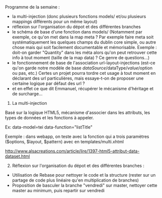 Programme de la semaine :
- la multi-injection (donc plusieurs fonctions models/ et/ou plusieurs mappings différents pour un même layout)
- réflexion sur l'organisation du dépot et des différentes branches
- le schéma de base d'une fonction dans models/ (Notamment par exemple, ce qu'on met dans la map meta ? Par exemple faire meta soit systématiquement les quelques champs du dublin core simple, ou autre chose mais qui soit facilement documentable et mémorisable. Exemple : doit-on garder "Quantity" dans les méta alors qu'on peut retrouver cette info à tout moment (taille de la map data) ? Ce genre de questions...)
- le fonctionnement de base de l'association url-layout-injections (est-ce qu'on garde notre modèle de base $dataSource/$dataType/$value/$option ou pas, etc.) Certes un projet pourra tordre cet usage à tout moment en déclarant des url particulières, mais essaye-t-on de proposer une certaine logique par défaut des url ?
- et en effet ce que dit Emmanuel, récupérer le mécanisme d'héritage et de surcharge...

1) La multi-injection

Basé sur la logique HTML5, mécanisme d'associer dans les attributs, les types de données et les fonctions à appeler.

Ex: 
data-model=tei
data-function="listTitle"

Exemple : dans webapp, on teste avec la fonction qui a trois paramètres ($options, $layout, $pattern) avec en templates/multi.xhtml 


http://www.alsacreations.com/article/lire/1397-html5-attribut-data-dataset.html

2) Réflexion sur l'organisation du dépot et des différentes branches :

- Utilisation de Rebase pour nettoyer le code et la structure (rester sur un partage de code plus linéaire 
qu'en multiplication de branches)
- Proposition de basculer la branche "vendredi" sur master, nettoyer cette master au minimum, puis repartir 
sur vendredi
